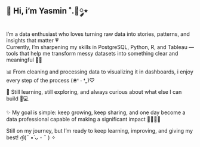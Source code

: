## 👋 Hi, i’m Yasmin ˚.🎀༘⋆

I’m a data enthusiast who loves turning raw data into stories, patterns, and insights that matter 💗  
Currently, I’m sharpening my skills in PostgreSQL, Python, R, and Tableau — tools that help me transform messy datasets into something clear and meaningful 🫧✨

📊 From cleaning and processing data to visualizing it in dashboards, i enjoy every step of the process (❀❛ ֊ ❛„)♡

🌱 Still learning, still exploring, and always curious about what else I can build 🧐💻

✨ My goal is simple: keep growing, keep sharing, and one day become a data professional capable of making a significant impact 👩🏻‍💻🔥  

Still on my journey, but I’m ready to keep learning, improving, and giving my best! ദ്ദി(˵ •̀ ᴗ - ˵ ) ✧

<!---
Yasmnn/Yasmnn is a ✨ special ✨ repository because its `README.md` (this file) appears on your GitHub profile.
You can click the Preview link to take a look at your changes.
--->
